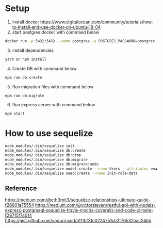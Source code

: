# Setup
1. Install docker https://www.digitalocean.com/community/tutorials/how-to-install-and-use-docker-on-ubuntu-18-04
2. start postgres docker with command below
```bash
docker run -p 5432:5432 --name postgres -e POSTGRES_PASSWORD=postgres -d postgres
```
3. Install dependencies
```bash
yarn or npm install
```
4. Create DB with command below
```bash
npm run db:create
```
5. Run migration files with command below
```bash
npm run db:migrate
```
6. Run express server with command below
```bash
npm start
```

# How to use sequelize
```bash
node_modules/.bin/sequelize init
node_modules/.bin/sequelize db:create
node_modules/.bin/sequelize db:drop
node_modules/.bin/sequelize db:migrate
node_modules/.bin/sequelize db:migrate:undo
node_modules/.bin/sequelize model:create --name Users --attributes email:string,password:string,firstname:string,lastname:string
node_modules/.bin/sequelize seed:create --name init-role-data
```

## Reference
https://medium.com/@eth3rnit3/sequelize-relationships-ultimate-guide-f26801a75554
https://medium.com/@victorsteven/restful-api-with-nodejs-express-postgresql-sequelize-travis-mocha-coveralls-and-code-climate-f28715f7a014
https://gist.github.com/vapurrmaid/a111bf3fc0224751cb2f76532aac2465
